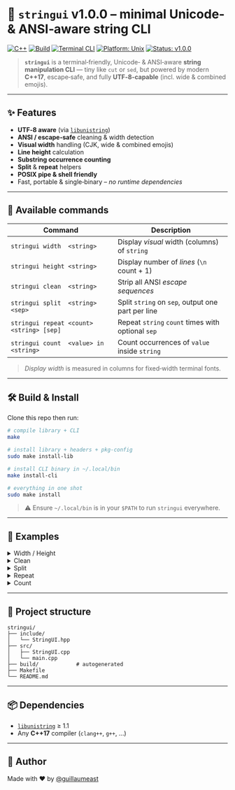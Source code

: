 # 🎨 **`stringui` v1.0.0** – minimal Unicode‑ & ANSI‑aware string CLI

[![C++](https://img.shields.io/badge/language-C%2B%2B17-blue)](https://en.cppreference.com/)
[![Build](https://img.shields.io/badge/build-clang%2B%2B-orange)](https://clang.llvm.org/)
[![Terminal CLI](https://img.shields.io/badge/type-CLI-lightgrey)](https://en.wikipedia.org/wiki/Command-line_interface)
[![Platform: Unix](https://img.shields.io/badge/platform-Unix-darkgreen)](https://en.wikipedia.org/wiki/Unix)
[![Status: v1.0.0](https://img.shields.io/badge/status-v1.0.0-brightgreen)](https://github.com/guillaumeast/stringui/releases/tag/v1.0.0)

> **`stringui`** is a terminal‑friendly, Unicode‑ & ANSI‑aware **string manipulation CLI** — tiny like `cut` or `sed`, but powered by modern **C++17**, escape‑safe, and fully **UTF‑8‑capable** (incl. wide & combined emojis).

---

## ✨ Features

- **UTF‑8 aware** (via [`libunistring`](https://www.gnu.org/software/libunistring/))
- **ANSI / escape‑safe** cleaning & width detection
- **Visual width** handling (CJK, wide & combined emojis)
- **Line height** calculation
- **Substring occurrence counting**
- **Split** & **repeat** helpers
- **POSIX pipe & shell friendly**
- Fast, portable & single‑binary – *no runtime dependencies*

---

## 🚀 Available commands

| Command                                    | Description                                             |
|--------------------------------------------|---------------------------------------------------------|
| `stringui width  <string>`                 | Display *visual* width (columns) of `string`           |
| `stringui height <string>`                 | Display number of *lines* (`\n` count + 1)            |
| `stringui clean  <string>`                 | Strip all ANSI *escape sequences*                      |
| `stringui split  <string> <sep>`           | Split `string` on `sep`, output one part per line      |
| `stringui repeat <count> <string> [sep]`   | Repeat `string` `count` times with optional `sep`      |
| `stringui count  <value> in <string>`      | Count occurrences of `value` inside `string`           |

> *Display width* is measured in columns for fixed‑width terminal fonts.

---

## 🛠️ Build & Install

Clone this repo then run:

```bash
# compile library + CLI
make

# install library + headers + pkg‑config
sudo make install-lib

# install CLI binary in ~/.local/bin
make install-cli

# everything in one shot
sudo make install
```

> ⚠️ Ensure `~/.local/bin` is in your `$PATH` to run `stringui` everywhere.

---

## 🧪 Examples

<details>
<summary>Width / Height</summary>

```bash
red="\033[31m"; reset="\033[0m"

stringui width  "1🛑4"                # 4
stringui height "a\nb\nc"           # 3
stringui width  "${red}1${reset}🛑4"  # 4 (escapes ignored)
```
</details>

<details>
<summary>Clean</summary>

```bash
stringui clean "${red}Red${reset}"    # "Red"
```
</details>

<details>
<summary>Split</summary>

```bash
stringui split "a-b-c" "-"            # "a\nb\nc"
```
</details>

<details>
<summary>Repeat</summary>

```bash
stringui repeat 3 "foo" "-"           # "foo-foo-foo"
```
</details>

<details>
<summary>Count</summary>

```bash
stringui count "-" in "a-b-c-d-"      # 4
```
</details>

---

## 📁 Project structure

```
stringui/
├── include/
│   └── StringUI.hpp
├── src/
│   ├── StringUI.cpp
│   └── main.cpp
├── build/            # autogenerated
├── Makefile
└── README.md
```

---

## 📦 Dependencies

- [`libunistring`](https://www.gnu.org/software/libunistring/) ≥ 1.1
- Any **C++17** compiler (`clang++`, `g++`, …)

---

## 👤 Author

Made with ❤️ by [@guillaumeast](https://github.com/guillaumeast)
